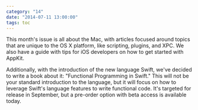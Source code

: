 ```yaml
---
category: "14"
date: "2014-07-11 13:00:00"
tags: toc
---
```


This month's issue is all about the Mac, with articles focused around topics that are unique to the OS X platform, like scripting, plugins, and XPC. We also have a guide with tips for iOS developers on how to get started with AppKit.

Additionally, with the introduction of the new language Swift, we've decided to write a book about it: "Functional Programming in Swift." This will not be your standard introduction to the language, but it will focus on how to leverage Swift's language features to write functional code. It's targeted for release in September, but a pre-order option with beta access is available today.
